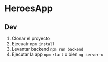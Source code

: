 # HeroesApp

## Dev

1. Clonar el proyecto
2. Ejecuatr `npm install`
3. Levantar backend `npm run backend`
4. Ejecutar la app `npm start` o bien `ng server-o`
